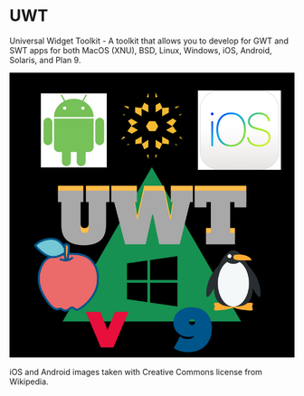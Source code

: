 # UWT
Universal Widget Toolkit - A toolkit that allows you to develop for GWT and SWT apps for both MacOS (XNU), BSD, Linux, Windows, iOS, Android, Solaris, and Plan 9.

![13]

iOS and Android images taken with Creative Commons license from Wikipedia.

[13]: UWT.png
